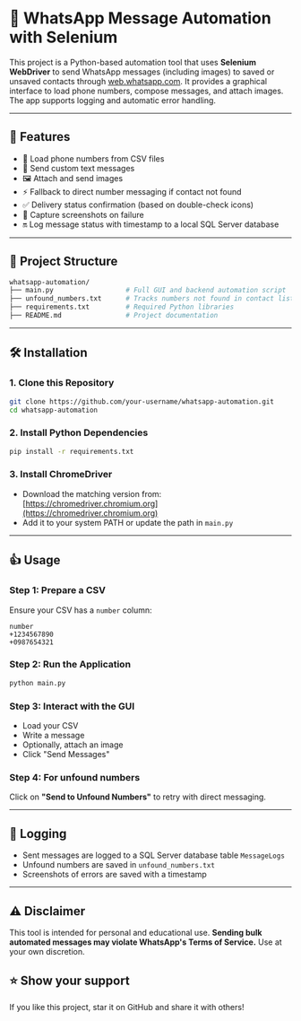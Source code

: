 # 📲 WhatsApp Message Automation with Selenium

This project is a Python-based automation tool that uses **Selenium WebDriver** to send WhatsApp messages (including images) to saved or unsaved contacts through [web.whatsapp.com](https://web.whatsapp.com). It provides a graphical interface to load phone numbers, compose messages, and attach images. The app supports logging and automatic error handling.

---

## 🚀 Features

- 📇 Load phone numbers from CSV files
- 📨 Send custom text messages
- 🖼️ Attach and send images
- ⚡ Fallback to direct number messaging if contact not found
- ✅ Delivery status confirmation (based on double-check icons)
- 📸 Capture screenshots on failure
- 🔛 Log message status with timestamp to a local SQL Server database

---

## 📂 Project Structure

```bash
whatsapp-automation/
├── main.py                  # Full GUI and backend automation script
├── unfound_numbers.txt      # Tracks numbers not found in contact list
├── requirements.txt         # Required Python libraries
├── README.md                # Project documentation
```

---

## 🛠️ Installation

### 1. Clone this Repository
```bash
git clone https://github.com/your-username/whatsapp-automation.git
cd whatsapp-automation
```

### 2. Install Python Dependencies
```bash
pip install -r requirements.txt
```

### 3. Install ChromeDriver
- Download the matching version from: [https://chromedriver.chromium.org](https://chromedriver.chromium.org)
- Add it to your system PATH or update the path in `main.py`

---

## 👍 Usage

### Step 1: Prepare a CSV
Ensure your CSV has a `number` column:
```csv
number
+1234567890
+0987654321
```

### Step 2: Run the Application
```bash
python main.py
```

### Step 3: Interact with the GUI
- Load your CSV
- Write a message
- Optionally, attach an image
- Click "Send Messages"

### Step 4: For unfound numbers
Click on **"Send to Unfound Numbers"** to retry with direct messaging.

---

## 📅 Logging
- Sent messages are logged to a SQL Server database table `MessageLogs`
- Unfound numbers are saved in `unfound_numbers.txt`
- Screenshots of errors are saved with a timestamp

---

## ⚠️ Disclaimer
This tool is intended for personal and educational use. **Sending bulk automated messages may violate WhatsApp's Terms of Service.** Use at your own discretion.


## ⭐ Show your support
If you like this project, star it on GitHub and share it with others!

